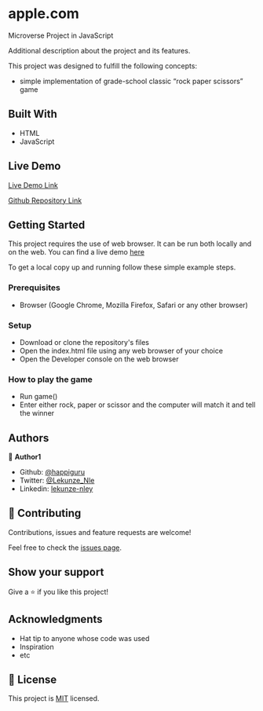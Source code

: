 # apple.com
Microverse Project in JavaScript

Additional description about the project and its features.

This project was designed to fulfill the following concepts:

- simple implementation of grade-school classic “rock paper scissors” game


## Built With

- HTML
- JavaScript

## Live Demo

[Live Demo Link](https://happiguru.github.io/ROCK_PAPER_SCISSORS/)

[Github Repository Link](https://github.com/happiguru/ROCK_PAPER_SCISSORS)

## Getting Started

This project requires the use of web browser. It can be run both locally and on the web. 
You can find a live demo [here](https://happiguru.github.io/apple.com/)


To get a local copy up and running follow these simple example steps.

### Prerequisites

- Browser (Google Chrome, Mozilla Firefox, Safari or any other browser)

### Setup

- Download or clone the repository's files
- Open the index.html file using any web browser of your choice
- Open the Developer console on the web browser

### How to play the game
- Run game()
- Enter either rock, paper or scissor and the computer will match it and tell the winner

## Authors

👤 **Author1**

- Github: [@happiguru](https://github.com/happiguru)
- Twitter: [@Lekunze_Nle](https://twitter.com/Lekunze_Nley)
- Linkedin: [lekunze-nley](https://www.linkedin.com/in/lekunze-nley/)

## 🤝 Contributing

Contributions, issues and feature requests are welcome!

Feel free to check the [issues page](issues/).

## Show your support

Give a ⭐️ if you like this project!

## Acknowledgments

- Hat tip to anyone whose code was used
- Inspiration
- etc

## 📝 License

This project is [MIT](LICENSE) licensed.
